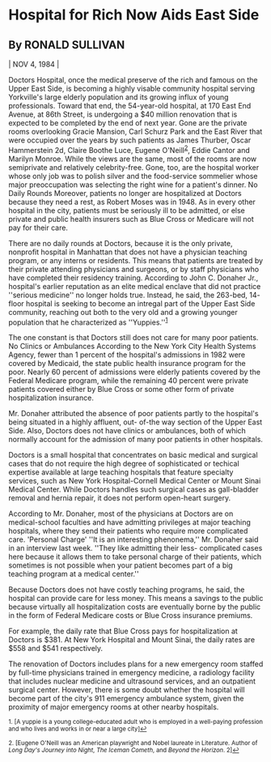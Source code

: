 Hospital for Rich Now Aids East Side
===
By RONALD SULLIVAN
---
| NOV 4, 1984 |

Doctors Hospital, once the medical preserve of the rich and famous on the Upper East Side, is becoming a highly visable community hospital serving Yorkville's large elderly population and its growing influx of young professionals.
Toward that end, the 54-year-old hospital, at 170 East End Avenue, at 86th Street, is undergoing a $40 million renovation that is expected to be completed by the end of next year.
Gone are the private rooms overlooking Gracie Mansion, Carl Schurz Park and the East River that were occupied over the years by such patients as James Thurber, Oscar Hammerstein 2d, Claire Boothe Luce, Eugene O'Neill<sup><a href="#fn2" id="ref2">2</a></sup>, Eddie Cantor and Marilyn Monroe.
While the views are the same, most of the rooms are now semiprivate and relatively celebrity-free. Gone, too, are the hospital worker whose only job was to polish silver and the food-service sommelier whose major preoccupation was selecting the right wine for a patient's dinner.
No Daily Rounds
Moreover, patients no longer are hospitalized at Doctors because they need a rest, as Robert Moses was in 1948. As in every other hospital in the city, patients must be seriously ill to be admitted, or else private and public health insurers such as Blue Cross or Medicare will not pay for their care.


There are no daily rounds at Doctors, because it is the only private, nonprofit hospital in Manhattan that does not have a physician teaching program, or any interns or residents. This means that patients are treated by their private attending physicians and surgeons, or by staff physicians who have completed their residency training.
According to John C. Donaher Jr., hospital's earlier reputation as an elite medical enclave that did not practice ''serious medicine'' no longer holds true. Instead, he said, the 263-bed, 14- floor hospital is seeking to become an intregal part of the Upper East Side community, reaching out both to the very old and a growing younger population that he characterized as ''Yuppies.''<sup><a href="#fn1" id="ref1">1</a></sup>

The one constant is that Doctors still does not care for many poor patients. No Clinics or Ambulances
According to the New York City Health Systems Agency, fewer than 1 percent of the hospital's admissions in 1982 were covered by Medicaid, the state public health insurance program for the poor. Nearly 60 percent of admissions were elderly patients covered by the Federal Medicare program, while the remaining 40 percent were private patients covered either by Blue Cross or some other form of private hospitalization insurance.

Mr. Donaher attributed the absence of poor patients partly to the hospital's being situated in a highly affluent, out- of-the way section of the Upper East Side. Also, Doctors does not have clinics or ambulances, both of which normally account for the admission of many poor patients in other hospitals.

Doctors is a small hospital that concentrates on basic medical and surgical cases that do not require the high degree of sophisticated or techical expertise available at large teaching hospitals that feature specialty services, such as New York Hospital-Cornell Medical Center or Mount Sinai Medical Center. While Doctors handles such surgical cases as gall-bladder removal and hernia repair, it does not perform open-heart surgery.

According to Mr. Donaher, most of the physicians at Doctors are on medical-school faculties and have admitting privileges at major teaching hospitals, where they send their patients who require more complicated care. 'Personal Charge'
''It is an interesting phenonema,'' Mr. Donaher said in an interview last week. ''They like admitting their less- complicated cases here because it allows them to take personal charge of their patients, which sometimes is not possible when your patient becomes part of a big teaching program at a medical center.''

Because Doctors does not have costly teaching programs, he said, the hospital can provide care for less money. This means a savings to the public because virtually all hospitalization costs are eventually borne by the public in the form of Federal Medicare costs or Blue Cross insurance premiums.

For example, the daily rate that Blue Cross pays for hospitalization at Doctors is $381. At New York Hospital and Mount Sinai, the daily rates are $558 and $541 respectively.

The renovation of Doctors includes plans for a new emergency room staffed by full-time physicians trained in emergency medicine, a radiology facility that includes nuclear medicine and ultrasound services, and an outpatient surgical center.
However, there is some doubt whether the hospital will become part of the city's 911 emergency ambulance system, given the proximity of major emergency rooms at other nearby hospitals.




<sup id="fn1">1. [A yuppie is a young college-educated adult who is employed in a well-paying profession and who lives and works in or near a large city]<a href="#ref1" title="Jump back to footnote 1 in the text.">↩</a></sup>

<sup id="fn2">2. [Eugene O'Neill was an American playwright and Nobel laureate in Literature. Author of *Long Day's Journey into Night*, *The Iceman Cometh*, and *Beyond the Horizon*. 2]<a href="#ref2" title="Jump back to footnote 2 in the text.">↩</a></sup>
